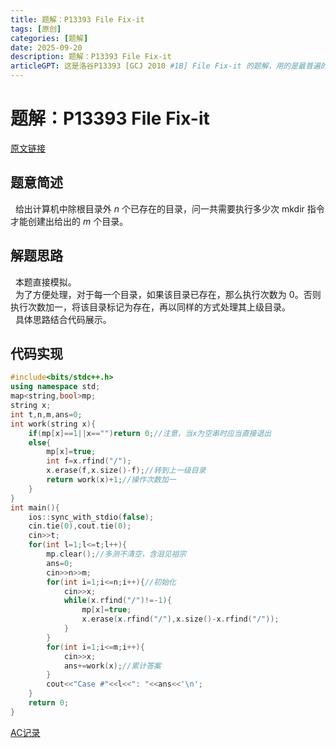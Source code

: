 ```yaml
---
title: 题解：P13393 File Fix-it
tags: [原创]
categories: [题解]
date: 2025-09-20
description: 题解：P13393 File Fix-it
articleGPT: 这是洛谷P13393 [GCJ 2010 #1B] File Fix-it 的题解，用的是最普遍的解法。
---
```

# 题解：P13393 File Fix-it
[原文链接](https://www.luogu.com.cn/article/6740q8z1)
## 题意简述
&nbsp;&nbsp;给出计算机中除根目录外 $n$ 个已存在的目录，问一共需要执行多少次 mkdir 指令才能创建出给出的 $m$ 个目录。
## 解题思路
&nbsp;&nbsp;本题直接模拟。  
&nbsp;&nbsp;为了方便处理，对于每一个目录，如果该目录已存在，那么执行次数为 $0$。否则执行次数加一，将该目录标记为存在，再以同样的方式处理其上级目录。  
&nbsp;&nbsp;具体思路结合代码展示。
## 代码实现

```cpp
#include<bits/stdc++.h>
using namespace std;
map<string,bool>mp;
string x;
int t,n,m,ans=0;
int work(string x){
	if(mp[x]==1||x=="")return 0;//注意，当x为空串时应当直接退出
	else{
		mp[x]=true;
		int f=x.rfind("/");
		x.erase(f,x.size()-f);//转到上一级目录
		return work(x)+1;//操作次数加一
	}
}
int main(){
    ios::sync_with_stdio(false);
    cin.tie(0),cout.tie(0);
    cin>>t;
    for(int l=1;l<=t;l++){
        mp.clear();//多测不清空，含泪见祖宗
		ans=0;
		cin>>n>>m;
		for(int i=1;i<=n;i++){//初始化
			cin>>x;
			while(x.rfind("/")!=-1){
				mp[x]=true;
				x.erase(x.rfind("/"),x.size()-x.rfind("/"));
			}
		}
		for(int i=1;i<=m;i++){
			cin>>x;
			ans+=work(x);//累计答案
		}
		cout<<"Case #"<<l<<": "<<ans<<'\n';
	}
	return 0;
} 
```
[AC记录](https://www.luogu.com.cn/record/226812087)
